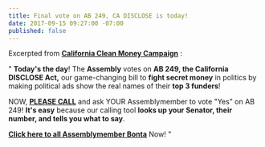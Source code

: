 ```yaml
---
title: Final vote on AB 249, CA DISCLOSE is today!
date: 2017-09-15 09:27:00 -07:00
published: false
---
```


Excerpted from [**California Clean Money Campaign**](http://www.caclean.org/) :

"   **Today's the day**!  The **Assembly** votes on **AB 249, the California DISCLOSE Act,** our game-changing bill to **fight secret money** in politics by making political ads show the real names of their **top 3 funders**!

NOW, [**PLEASE CALL**](https://www.yesfairelections.org/petition/ab249.php?ms=caclean-home) and ask YOUR Assemblymember to vote "Yes" on AB 249!  **It's easy** because our calling tool **looks up your Senator, their number, and tells you what to say**.

[**Click here to all Assemblymember Bonta**](https://www.yesfairelections.org/petition/ab249.php?ms=caclean-home) Now!  "
